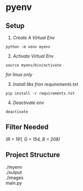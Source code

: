 # pyenv

## Setup 
1. *Create A Virtual Env*
```
python -m venv myenv
```

2. *Activate Virtual Env*
```
source myenv/bin/activate
```
_for linux only_

3. *Install libs fron requirements.txt*
```
pip install -r requirements.txt
```

4. *Deactivate env*
```
deactivate
```

## Filter Needed
_(R = 191,  G = 154, B = 208)_


## Project Structure
./myenv <br>
./output <br>
./images <br>
main.py
